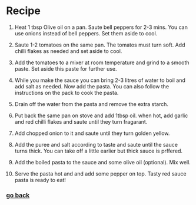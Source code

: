 # Recipe

1. Heat 1 tbsp Olive oil on a pan. Saute bell peppers for 2-3 mins. You can use onions instead of bell peppers. Set them aside to cool.

2. Saute 1-2 tomatoes on the same pan. The tomatos must turn soft. Add chilli flakes as needed and set aside to cool.

3. Add the tomatoes to a mixer at room temperature and grind to a smooth paste. Set aside this paste for further use.

4. While you make the sauce you can bring 2-3 litres of water to boil and add salt as needed. Now add the pasta. You can also follow the instructions on the pack to cook the pasta.

5. Drain off the water from the pasta and remove the extra starch.

6. Put back the same pan on stove and add 1tbsp oil. when hot, add garlic and red chilli flakes and saute until they turn fragarant.

7. Add chopped onion to it and saute until they turn golden yellow.

8. Add the puree and salt according to taste and saute until the sauce turns thick. You can take off a little earlier but thick sauce is prffered.

9. Add the boiled pasta to the sauce and some olive oil (optional). Mix well.

10. Serve the pasta hot and and add some pepper on top. Tasty red sauce pasta is ready to eat!

### [go back](README.md)